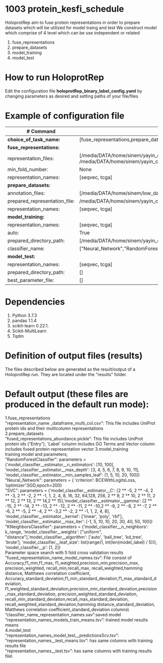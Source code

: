 # 1003 protein_kesfi_schedule
HoloprotRep aim to fuse protein representations in order to prepare datasets which will be utilized for model traing and test
We construct model which comprise of 4 level which can be use independent or related
1.	fuse_representations
2.	prepare_datasets
3.	model_training
4.	model_test

# How to run HoloprotRep 

Edit the configuration file **holoprotRep_binary_label_config.yaml** by changing parameters as desired and setting paths of your file/files 

# Example of configuration file
| # Command             | # Value |
|--------------------|-------|
|**choice_of_task_name:**| [fuse_representations,prepare_datasets,model_training,model_test] |
|**fuse_representations:** |   
| representation_files: | [/media/DATA/home/sinem/yayin_calismasi/SeqVec_dataframe_multi_col.csv, /media/DATA/home/sinem/yayin_calismasi/tcga_embedding_dataframe_multi_col.csv] |
|       min_fold_number: |  None |
|       representation_names: | [seqvec, tcga]    | 
|**prepare_datasets:**  |
|annotation_files: |  [/media/DATA/home/sinem/low_data/cellular_component_Low_Normal.csv,/media/DATA/home/sinem/low_data/molecular_function_Low_Normal.csv] |
| prepared_representation_file: | /media/DATA/home/sinem/yayin_calismasi/results/seqvec_tcga_fused_representations_dataframe_multi_col.csv |
| representation_names: | [seqvec, tcga] |
|**model_training:** |
| representation_names:|  [seqvec, tcga]   |
| auto: | True |
| prepared_directory_path: | [/media/DATA/home/sinem/yayin_calismasi/results/] |
| classifier_name: |  ["Neural_Network","RandomForestClassifier"] |
|**model_test:**|
| representation_names: | [seqvec, tcga] |
| prepared_directory_path: |  [] |             
| best_parameter_file: |  [] |
# Dependencies
1.	Python 3.7.3
2.	pandas 1.1.4
3.	scikit-learn 0.22.1.
4.	Scikit-MultiLearn
5.	Tqdm
# Definition of output files (results)
The files described below are generated as the result/output of a HoloprotRep run. They are located under the "results" folder. 
# Default output (these files are produced in the default run mode):
1.fuse_representations\
"representation_name _dataframe_multi_col.csv": This file includes UniProt protein ids and their  multicolumn representations\
2.prepare_datasets\
“fused_representations_abundance.pickle”: This file includes UniProt protein ids (“Entry”), 'Label' column includes GO Terms and Vector column includes fused protein representation vector
3.model_training\
training model and parameters;\
"RandomForestClassifier": 
parameters = {'model_classifier__estimator__n_estimators': [10, 100], 'model_classifier__estimator__max_depth': [3, 4, 5, 6, 7, 8, 9, 10, 11],
'model_classifier__estimator__min_samples_leaf': [1, 5, 10, 20, 100]}\
 "Neural_Network": parameters = { ‘criterion’: BCEWithLogitsLoss,
    ‘optimizer’:SGD,epoch=200}\
 "SVC": parameters = {'model_classifier__estimator__C': [2 ** -5, 2 ** -4, 2 ** -3, 2 ** -2, 2 ** -1, 1, 2, 4, 8, 16, 32, 64,128, 256, 2 ** 9, 2 ** 10, 2 ** 11, 2 ** 12, 2 ** 13, 2 ** 14,2 ** 15],'model_classifier__estimator__gamma': [2 ** -15, 2 ** -14, 2 ** -13, 2 ** -12, 2 ** -11, 2 ** -10,2 ** -9, 2 ** -8, 2 ** -7, 2 ** -6, 2 ** -5, 2 ** -4, 2 ** -3,2 ** -2, 2 ** -1, 1, 2, 4, 8], 'model_classifier__estimator__kernel': ['linear', 'poly', 'rbf'], 'model_classifier__estimator__max_iter': [-1, 5, 10, 10, 20, 30, 40, 50, 100]}\
 "KNeighborsClassifier": parameters = {'model_classifier__n_neighbors': k_range, 'model_classifier__weights': ["uniform", "distance"],'model_classifier__algorithm': ['auto', 'ball_tree', 'kd_tree', 'brute'], 'model_classifier__leaf_size': list(range(1, int(len(model_label) / 5))), 'model_classifier__p': [1, 2]}\
Parameter space search with 5 fold cross validation results 
“fused_representation_name_model_names.tsv”: File consist of  Accuracy,f1_min,f1_max,    f1_weighted,precision_min,precision_max,    precision_weighted, recall_min,recall_max,    recall_weighted,hamming distance, Matthews correlation coefficient, Accuracy_standard_deviation,f1_min_standard_deviation,f1_max_standard_deviation,  f1_weighted_standard_deviation,precision_min_standard_deviation,precision_max_standard_deviation,    precision_weighted_standard_deviation, recall_min_standard_deviation,recall_max_standard_deviation,    recall_weighted_standard_deviation,hamming distance_standard_deviation, Matthews correlation coefficient_standard_deviation columns\ 
“classifier_name_representation_names.sav”:saved model\
“representation_names_models_train_means.tsv”:	trained model results means\
4.model_test\
“representation_names_model_test__predictions5cv.tsv”:\
“representation_names__test_means.tsv”: has same columns with training results file\
“representation_names__test.tsv”: has same columns with training results file\
